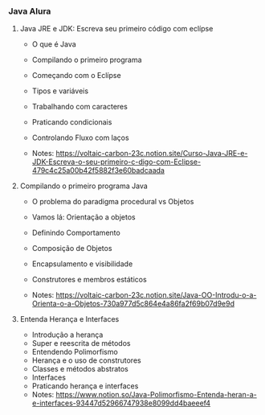 ### Java Alura ###



1. Java JRE e JDK: Escreva seu primeiro código com eclípse

   * O que é Java

   * Compilando o primeiro programa

   * Começando com o Eclípse

   * Tipos e variáveis

   * Trabalhando com caracteres

   * Praticando condicionais

   * Controlando Fluxo com laços

   * Notes: https://voltaic-carbon-23c.notion.site/Curso-Java-JRE-e-JDK-Escreva-o-seu-primeiro-c-digo-com-Eclipse-479c4c25a00b42f5882f3e60badcaada

     

2. Compilando o primeiro programa Java

   * O problema do paradigma procedural vs Objetos

   * Vamos lá: Orientação a objetos 

   * Definindo Comportamento 

   * Composição de Objetos 

   * Encapsulamento e visibilidade 

   * Construtores e membros estáticos

   * Notes: https://voltaic-carbon-23c.notion.site/Java-OO-Introdu-o-a-Orienta-o-a-Objetos-730a977d5c864e4a86fa2f69b07d9e9d

3. Entenda Herança e Interfaces

   * Introdução a herança
   * Super e reescrita de métodos 
   * Entendendo Polimorfismo
   * Herança e o uso de construtores
   * Classes e métodos abstratos
   * Interfaces
   * Praticando herança e interfaces
   * Notes: https://www.notion.so/Java-Polimorfismo-Entenda-heran-a-e-interfaces-93447d52966747938e8099dd4baeeef4
